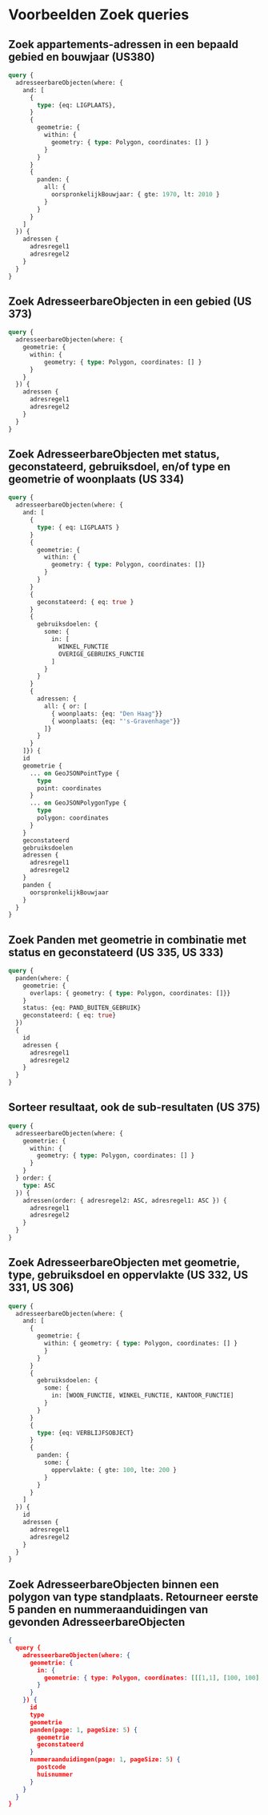 # Voorbeelden Zoek queries

## Zoek appartements-adressen in een bepaald gebied en bouwjaar (US380)

``` graphql
query {
  adresseerbareObjecten(where: {
    and: [
      {
        type: {eq: LIGPLAATS},
      }
      {
        geometrie: {
          within: {
            geometry: { type: Polygon, coordinates: [] }
          }
        }
      }
      {
        panden: {
          all: {
            oorspronkelijkBouwjaar: { gte: 1970, lt: 2010 }
          }
        }
      }
    ]
  }) {
    adressen {
      adresregel1
      adresregel2
    }
  }
}
```

## Zoek AdresseerbareObjecten in een gebied (US 373)

``` graphql
query {
  adresseerbareObjecten(where: {
    geometrie: {
      within: {
          geometry: { type: Polygon, coordinates: [] }
      }
    }
  }) {
    adressen {
      adresregel1
      adresregel2
    }
  }
}
```

## Zoek AdresseerbareObjecten met status, geconstateerd, gebruiksdoel, en/of type en geometrie of woonplaats (US 334)

``` graphql
query {
  adresseerbareObjecten(where: {
    and: [
      {
        type: { eq: LIGPLAATS }
      }
      {
        geometrie: {
          within: {
            geometry: { type: Polygon, coordinates: []}
          }
        }
      }
      {
        geconstateerd: { eq: true }
      }
      {
        gebruiksdoelen: {
          some: {
            in: [
              WINKEL_FUNCTIE
              OVERIGE_GEBRUIKS_FUNCTIE
            ]
          }
        }
      }
      {
        adressen: {
          all: { or: [
            { woonplaats: {eq: "Den Haag"}}
            { woonplaats: {eq: "'s-Gravenhage"}}
          ]}
        }
      }
    ]}) {
    id
    geometrie {
      ... on GeoJSONPointType {
        type
        point: coordinates
      }
      ... on GeoJSONPolygonType {
        type
        polygon: coordinates
      }
    }
    geconstateerd
    gebruiksdoelen
    adressen {
      adresregel1
      adresregel2
    }
    panden {
      oorspronkelijkBouwjaar
    }
  }
}
```

## Zoek Panden met geometrie in combinatie met status en geconstateerd (US 335, US 333)

``` graphql
query {
  panden(where: {
    geometrie: {
      overlaps: { geometry: { type: Polygon, coordinates: []}}
    }
    status: {eq: PAND_BUITEN_GEBRUIK}
    geconstateerd: { eq: true}
  })
  {
    id
    adressen {
      adresregel1
      adresregel2
    }
  }
}
```

## Sorteer resultaat, ook de sub-resultaten (US 375)

```graphql
query {
  adresseerbareObjecten(where: {
    geometrie: {
      within: {
        geometry: { type: Polygon, coordinates: [] }
      }
    }
  } order: {
    type: ASC
  }) {
    adressen(order: { adresregel2: ASC, adresregel1: ASC }) {
      adresregel1
      adresregel2
    }
  }
}
```

## Zoek AdresseerbareObjecten met geometrie, type, gebruiksdoel en oppervlakte (US 332, US 331, US 306)

``` graphql
query {
  adresseerbareObjecten(where: {
    and: [
      {
        geometrie: {
          within: { geometry: { type: Polygon, coordinates: [] }
          }
        }
      }
      {
        gebruiksdoelen: { 
          some: {
            in: [WOON_FUNCTIE, WINKEL_FUNCTIE, KANTOOR_FUNCTIE]
          }
        }
      }
      {
        type: {eq: VERBLIJFSOBJECT}
      }
      {
        panden: {
          some: {
            oppervlakte: { gte: 100, lte: 200 }
          }
        }
      }
    ]
  }) {
    id
    adressen {
      adresregel1
      adresregel2
    }
  }
}
```

## Zoek AdresseerbareObjecten binnen een polygon van type standplaats. Retourneer eerste 5 panden en nummeraanduidingen van gevonden AdresseerbareObjecten

```json
{
  query {
    adresseerbareObjecten(where: {
      geometrie: {
        in: {
          geometrie: { type: Polygon, coordinates: [[[1,1], [100, 100], [1, 1]]] },
        }
      }
    }) {
      id
      type
      geometrie
      panden(page: 1, pageSize: 5) {
        geometrie
        geconstateerd
      }
      nummeraanduidingen(page: 1, pageSize: 5) {
        postcode
        huisnummer
      }
    }
  }
}
```
